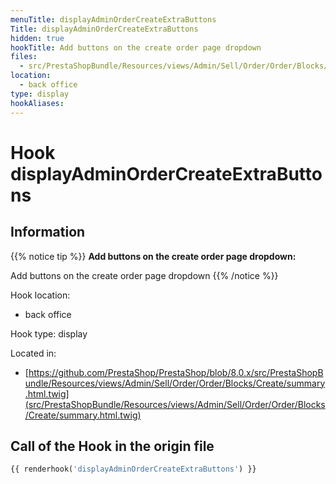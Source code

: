 ```yaml
---
menuTitle: displayAdminOrderCreateExtraButtons
Title: displayAdminOrderCreateExtraButtons
hidden: true
hookTitle: Add buttons on the create order page dropdown
files:
  - src/PrestaShopBundle/Resources/views/Admin/Sell/Order/Order/Blocks/Create/summary.html.twig
location:
  - back office
type: display
hookAliases:
---
```


# Hook displayAdminOrderCreateExtraButtons

## Information

{{% notice tip %}}
**Add buttons on the create order page dropdown:** 

Add buttons on the create order page dropdown
{{% /notice %}}

Hook location:
  - back office

Hook type: display

Located in: 
  - [https://github.com/PrestaShop/PrestaShop/blob/8.0.x/src/PrestaShopBundle/Resources/views/Admin/Sell/Order/Order/Blocks/Create/summary.html.twig](src/PrestaShopBundle/Resources/views/Admin/Sell/Order/Order/Blocks/Create/summary.html.twig)

## Call of the Hook in the origin file

```php
{{ renderhook('displayAdminOrderCreateExtraButtons') }}
```